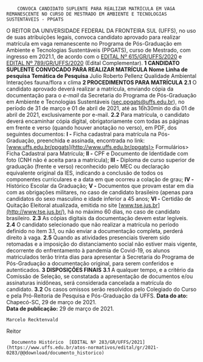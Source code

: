         CONVOCA CANDIDATO SUPLENTE PARA REALIZAR MATRÍCULA EM VAGA REMANESCENTE NO CURSO DE MESTRADO EM AMBIENTE E TECNOLOGIAS SUSTENTÁVEIS - PPGATS  

 O REITOR DA UNIVERSIDADE FEDERAL DA FRONTEIRA SUL (UFFS), no uso de suas atribuições legais, convoca candidato aprovado para realizar matrícula em vaga remanescente no Programa de Pós-Graduação em Ambiente e Tecnologias Sustentáveis (PPGATS), curso de Mestrado, com ingresso em 2021.1, de acordo com o [EDITAL Nº 615/GR/UFFS/2020](https://www.uffs.edu.br/atos-normativos/edital/gr/2020-0615) e [EDITAL Nº 789/GR/UFFS/2020](https://www.uffs.edu.br/atos-normativos/edital/gr/2020-0789) (Edital Complementar).  **1 CANDIDATO SUPLENTE CONVOCADO PARA REALIZAR MATRÍCULA**     **Nome**   **Linha de pesquisa**   **Temática de Pesquisa**     Julio Roberto Pellenz   Qualidade Ambiental   Interações fauna/flora x clima      **2 PROCEDIMENTOS PARA MATRÍCULA** **2.1**  O candidato aprovado deverá realizar a matrícula, enviando cópia da documentação para o *e-mail*  da Secretaria do Programa de Pós-Graduação em Ambiente e Tecnologias Sustentáveis (sec.ppgats@uffs.edu.br), no período de 31 de março e 01 de abril de 2021, até as 16h30min do dia 01 de abril de 2021, exclusivamente por e-mail. **2.2**  Para matrícula, o candidato deverá encaminhar cópia digital, obrigatoriamente com todas as páginas em frente e verso (quando houver anotação no verso), em PDF, dos seguintes documentos: **I -**  Ficha cadastral para matrícula na Pós-Graduação, preenchida e assinada, encontrada no link: [www.uffs.edu.br/ppgats](http://www.uffs.edu.br/ppgats)> Formulários> Ficha Cadastral para Matrícula; **II -**  CPF e Documento de Identidade com foto (CNH não é aceita para a matrícula); **III -**  Diploma de curso superior de graduação (frente e verso) reconhecido pelo MEC ou declaração equivalente original da IES, indicando a conclusão de todos os componentes curriculares e a data em que ocorreu a colação de grau; **IV -**  Histórico Escolar da Graduação; **V -**  Documentos que provam estar em dia com as obrigações militares, no caso de candidato brasileiro (apenas para candidatos do sexo masculino e idade inferior a 45 anos; **VI -**  Certidão de Quitação Eleitoral atualizada, emitida no site [www.tse.jus.br](http://www.tse.jus.br/), há no máximo 60 dias, no caso de candidato brasileiro. **2.3**  As cópias digitais da documentação devem estar legíveis. **2.4**  O candidato selecionado que não realizar a matrícula no período definido no item 3.1, ou não enviar a documentação completa, perderá direito à vaga. **2.5**  Quando as atividades presenciais tiverem sido retomadas e a imposição do distanciamento social não estiver mais vigente, decorrente do enfrentamento à pandemia de Covid-19, os alunos matriculados terão trinta dias para apresentar à Secretaria do Programa de Pós-Graduação a documentação original, para serem conferidos e autenticados.  **3 DISPOSIÇÕES FINAIS** **3.1** A qualquer tempo, e a critério da Comissão de Seleção, se constatada a apresentação de documentos e/ou assinaturas inidôneas, será considerada cancelada a matrícula do candidato. **3.2** Os casos omissos serão resolvidos pelo Colegiado do Curso e pela Pró-Reitoria de Pesquisa e Pós-Graduação da UFFS.        **Data do ato:** Chapecó-SC, 29 de março de 2021.   
 **Data de publicação:**  29 de março de 2021. 

    Marcelo Recktenvald   
 Reitor 

      Documento Histórico  [EDITAL Nº 283/GR/UFFS/2021](https://www.uffs.edu.br/atos-normativos/edital/gr/2021-0283/@@download/documento_historico)     
      